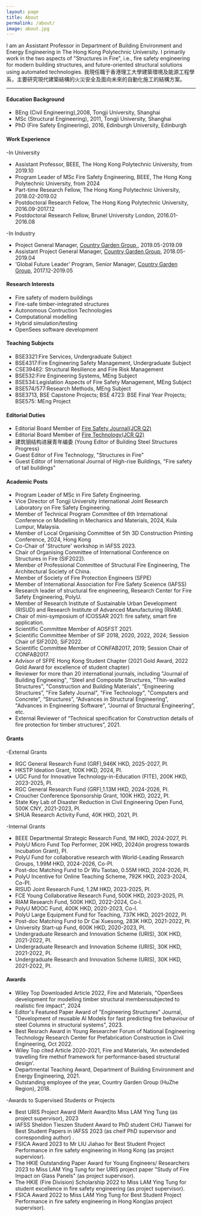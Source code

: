 ```yaml
---
layout: page
title: About
permalink: /about/
image: about.jpg
---
```


I am an Assistant Professor in Department of Building Environment and Energy Engineering in The Hong Kong Polytechnic University. I primarily work in the two aspects of "Structures in Fire", i.e., fire safety engineering for modern building structures, and future-oriented structural solutions using automated technologies. 
我現任職于香港理工大學建築環境及能源工程學系，主要研究現代建築結構的火災安全及面向未來的自動化施工的結構方案。

***

#### Education Background

* BEng (Civil Engineering),2008, Tongji University, Shanghai 
* MSc (Structural Engineering), 2011, Tongji University, Shanghai
* PhD (Fire Safety Engineering), 2016, Edinburgh University, Edinburgh


#### Work Experience
-In University
* Assistant Professor, BEEE, The Hong Kong Polytechnic University, from 2019.10  
* Program Leader of MSc Fire Safety Engineering, BEEE, The Hong Kong Polytechnic University, from 2024  
* Part-time Research Fellow, The Hong Kong Polytechnic University, 2018.02-2019.02 
* Postdoctoral Research Fellow, The Hong Kong Polytechnic University, 2016.09-2017.12
* Postdoctoral Research Fellow, Brunel University London, 2016.01-2016.08

-In Industry
* Project General Manager, [Country Garden Group ](https://www.bgy.com.cn/), 2019.05-2019.09 
* Assistant Project General Manager, [Country Garden Group](https://www.bgy.com.cn/), 2018.05-2019.04 
* ‘Global Future Leader’ Program, Senior Manager, [Country Garden Group](https://www.bgy.com.cn/), 2017.12-2019.05 


#### Research Interests
* Fire safety of modern buildings 
* Fire-safe timber-integrated structures
* Autonomous Contruction Technologies
* Computational modelling 
* Hybrid simulation/testing 
* OpenSees software development


#### Teaching Subjects
* BSE3321:Fire Services, Undergraduate Subject
* BSE4317:Fire Engineering Safety Management, Undergraduate Subject
* CSE39482: Structural Resilience and Fire Risk Management
* BSE532:Fire Engineering Systems, MEng Subject
* BSE534:Legislation Aspects of Fire Safety Management, MEng Subject
* BSE574/577:Research Methods, MEng Subject
* BSE3713, BSE Capstone Projects; BSE 4723: BSE Final Year Projects; BSE575: MEng Project

#### Editorial Duties
* Editorial Board Member of [Fire Safety Journal(JCR Q2)](https://www.sciencedirect.com/journal/fire-safety-journal)
* Editorial Board Member of [Fire Technology(JCR Q2)](https://link.springer.com/journal/10694/editors)
* 建筑钢结构进展青年编委 (Young Editor of Building Steel Structures Progress)
* Guest Editor of Fire Technology, "Structures in Fire"
* Guest Editor of International Journal of High-rise Buildings, "Fire safety of tall buildings"

#### Academic Posts
* Program Leader of MSc in Fire Safety Engineering.
* Vice Director of Tongji University International Joint Research Laboratory on Fire Safety Engineering.
* Member of Technical Program Committee of 6th International Conference on Modelling in Mechanics and Materials, 2024, Kula Lumpur, Malaysia.
* Member of Local Organising Committee of 5th 3D Construction Printing Conference, 2024, Hong Kong
* Co-Chair of 'Structure' workshop in IAFSS 2023.
* Chair of Organising Committee of International Conference on Structures in Fire (SIF2022).
* Member of Professional Committee of Structural Fire Engineering, The Architectural Society of China.
* Member of Society of Fire Protection Engineers (SFPE)
* Member of International Association for Fire Safety Sceience (IAFSS)
* Research leader of structural fire engineering, Research Center for Fire Safety Engineering, PolyU.
* Member of Research Institute of Sustainable Urban Development (RISUD) and Research Institute of Advanced Manufacturing (RIAM).
* Chair of mini-symposium of ICOSSAR 2021: fire safety, smart fire application.
* Scientific Committee Member of AOSFST 2021.
* Scientific Committee Member of SIF 2018, 2020, 2022, 2024; Session Chair of SIF2020, SiF2022.
* Scientific Committee Member of CONFAB2017, 2019; Session Chair of CONFAB2017.
* Advisor of SFPE Hong Kong Student Chapter (2021 Gold Award, 2022 Gold Award for excellence of student chapter)
* Reviewer for more than 20 international journals, including "Journal of Building Engineeing", "Steel and Composite Structures, "Thin-walled Structures", "Construction and Building Materials", “Engineering Structures”, "Fire Safety Journal", "Fire Technology", "Computers and Concrete", “Structures”, “Advances in Structural Engineering”, "Advances in Engineering Software", “Journal of Structural Engineering”, etc.
* External Reviewer of “Technical specification for Construction details of fire protection for timber structures”, 2021. 

#### Grants
-External Grants

* RGC General Research Fund (GRF),946K HKD, 2025-2027, PI.
* HKSTP Ideation Grant, 100K HKD, 2024, PI.
* UGC Fund for Innovative Technology-in-Education (FITE), 200K HKD, 2023-2025, PI.
* RGC General Research Fund (GRF),1.13M HKD, 2024-2026, PI.
* Croucher Conference Sponsorship Grant, 100K HKD, 2022, PI.
* State Key Lab of Disaster Reduction in Civil Engineering Open Fund, 500K CNY, 2021-2023, PI.
* SHUA Research Activity Fund, 40K HKD, 2021, PI.


-Internal Grants

* BEEE Departmental Strategic Research Fund, 1M HKD, 2024-2027, PI.
* PolyU Micro Fund Top Performer, 20K HKD, 2024(in progress towards Incubation Grant), PI.
* PolyU Fund for collaborative research with World-Leading Research Groups, 1.99M HKD, 2024-2026, Co-PI.
* Post-doc Matching Fund to Dr Wu Taotao, 0.55M HKD, 2024-2026, PI.
* PolyU Incentive for Online Teaching Scheme, 792K HKD, 2023-2024, Co-PI.
* RISUD Joint Research Fund, 1.2M HKD, 2023-2025, PI.
* FCE Young Collaborative Research Fund, 500K HKD, 2023-2025, PI.
* RIAM Research Fund, 500K HKD, 2022-2024, Co-I.
* PolyU MOOC Fund, 400K HKD, 2020-2023, Co-I.
* PolyU Large Equipment Fund for Teaching, 737K HKD, 2021-2022, PI.
* Post-doc Matching Fund to Dr Cai Xuesong, 283K HKD, 2021-2022, PI.
* University Start-up Fund, 600K HKD, 2020-2023, PI.
* Undergraduate Research and Innovation Scheme (URIS), 30K HKD, 2021-2022, PI.
* Undergraduate Research and Innovation Scheme (URIS), 30K HKD, 2021-2022, PI.
* Undergraduate Research and Innovation Scheme (URIS), 30K HKD, 2021-2022, PI.

#### Awards
* Wiley Top Downloaded Article 2022, Fire and Materials, "OpenSees development for modelling timber structural memberssubjected to realistic fire impact", 2024
* Editor's Featured Paper Award of "Engineering Structures" Journal, "Development of reusable AI Models for fast predicting fire behaviour of steel Columns in structural systems", 2023. 
* Best Resrach Award in Young Researcher Forum of National Engineering Technology Research Center for Prefabrication Construction in Civil Engineering, Oct 2022.
* Wiley Top cited Article 2020-2021, Fire and Materials, 'An extendeded travelling fire methof framework for performance-based structural design'.
* Departmental Teaching Award, Department of Building Environment and Energy Engineering, 2021.
* Outstanding employee of the year, Country Garden Group (HuZhe Region), 2018.

-Awards to Supervised Students or Projects
* Best URIS Project Award (Merit Award)to Miss LAM Ying Tung (as project supervisor), 2023
* IAFSS Sheldon Tieszen Student Award to PhD student CHU Tianwei for Best Student Papers in IAFSS 2023 (as cheif PhD supervisor and corresponding author) .
* FSICA Award 2023 to Mr LIU Jiahao for Best Student Project Performance in fire safety engineering in Hong Kong (as project superviosr).
* The HKIE Outstanding Paper Award for Young Engineers/ Researchers 2023 to Miss LAM Ying Tung for her URIS project paper "Study of Fire Impact on Glass Panels" (as project supervisor).
* The HKIE (Fire Division) Scholarship 2022 to Miss LAM Ying Tung for student excellence in fire safety engineering (as project supervisor).
* FSICA Award 2022 to Miss LAM Ying Tung for Best Student Project Performance in fire safety engineering in Hong Kong(as project supervisor).
